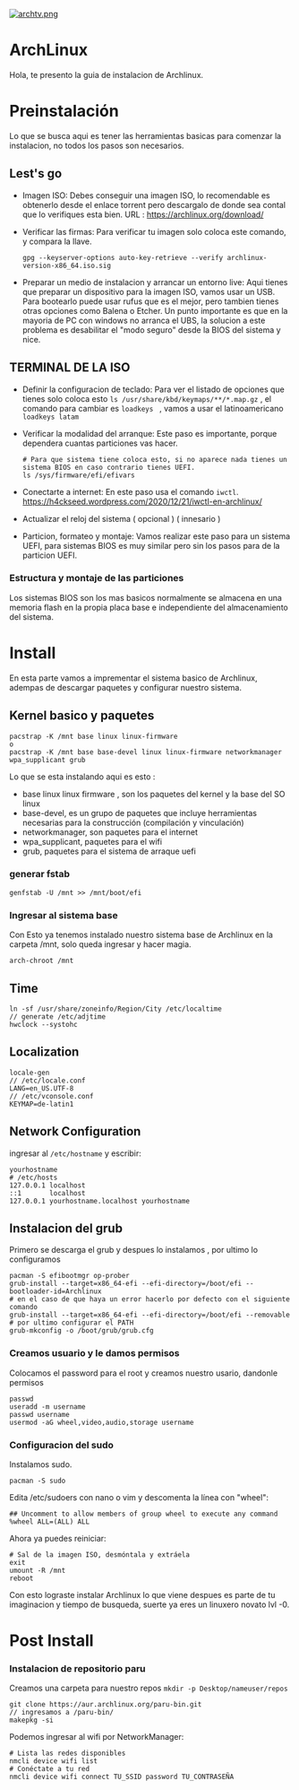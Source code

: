 [![archtv.png](https://i.postimg.cc/3NtMpVv7/archtv.png)](https://postimg.cc/H88P1SzP)

# ArchLinux
Hola, te presento la guia de instalacion de Archlinux. 


# Preinstalación


Lo que se busca aqui es tener las herramientas basicas para comenzar la instalacion, no todos los pasos son necesarios.

## Lest's go

- Imagen ISO: Debes conseguir una imagen ISO, lo recomendable es obtenerlo desde el enlace torrent pero descargalo de donde sea contal que lo verifiques esta bien. URL : https://archlinux.org/download/
  
- Verificar las firmas: Para verificar tu imagen solo coloca este comando, y compara la llave. 
  ```
  gpg --keyserver-options auto-key-retrieve --verify archlinux-version-x86_64.iso.sig
  ```

- Preparar un medio de instalacion y arrancar un entorno live: Aqui tienes que preparar un dispositivo para la imagen ISO, vamos usar un USB. Para bootearlo puede usar rufus que es el mejor, pero tambien tienes otras opciones como Balena o Etcher. Un punto importante es que en la mayoria de PC con windows no arranca el UBS, la solucion a este problema es desabilitar el "modo seguro" desde la BIOS del sistema y nice.
  
## TERMINAL DE LA ISO 
- Definir la configuracion de teclado: Para ver el listado de opciones que tienes solo coloca esto ```ls /usr/share/kbd/keymaps/**/*.map.gz``` , el comando para cambiar es ```loadkeys ``` , vamos a usar el latinoamericano ```loadkeys latam```

- Verificar la modalidad del arranque: Este paso es importante, porque dependera cuantas particiones vas hacer.
  ```
  # Para que sistema tiene coloca esto, si no aparece nada tienes un sistema BIOS en caso contrario tienes UEFI. 
  ls /sys/firmware/efi/efivars
  ```
- Conectarte a internet: En este paso usa el comando ```iwctl```. https://h4ckseed.wordpress.com/2020/12/21/iwctl-en-archlinux/ 
- Actualizar el reloj del sistema ( opcional ) ( innesario )
- Particion, formateo y montaje: Vamos realizar este paso para un sistema UEFI, para sistemas BIOS es muy similar pero sin los pasos para de la particion UEFI.  
### Estructura y montaje de las particiones 
Los sistemas BIOS son los mas basicos normalmente se almacena en una memoria flash en la propia placa base e independiente del almacenamiento del sistema.


# Install

En esta parte vamos a imprementar el sistema basico de Archlinux, adempas de descargar  paquetes y configurar nuestro sistema.
## Kernel basico y paquetes 
```
pacstrap -K /mnt base linux linux-firmware
o
pacstrap -K /mnt base base-devel linux linux-firmware networkmanager wpa_supplicant grub 
```
Lo que se esta instalando aqui es esto : 
- base linux linux firmware , son los paquetes del kernel y la base del SO linux
- base-devel,  es un grupo de paquetes que incluye herramientas necesarias para la construcción (compilación y vinculación)
- networkmanager, son paquetes para el internet
- wpa_supplicant, paquetes para el wifi
- grub, paquetes para el sistema de arraque uefi

### generar fstab 
```
genfstab -U /mnt >> /mnt/boot/efi
```

### Ingresar al sistema base 
Con Esto ya tenemos instalado nuestro sistema base de Archlinux en la carpeta /mnt, solo queda ingresar y hacer magia. 
```
arch-chroot /mnt
```
## Time 
```
ln -sf /usr/share/zoneinfo/Region/City /etc/localtime
// generate /etc/adjtime
hwclock --systohc
```
## Localization 
```
locale-gen
// /etc/locale.conf
LANG=en_US.UTF-8
// /etc/vconsole.conf
KEYMAP=de-latin1
```
## Network Configuration 
ingresar al ```/etc/hostname``` y escribir: 
```
yourhostname 
# /etc/hosts
127.0.0.1 localhost
::1       localhost
127.0.0.1 yourhostname.localhost yourhostname
```
## Instalacion del grub
Primero se descarga el grub y despues lo instalamos , por ultimo lo configuramos 
```
pacman -S efibootmgr op-prober
grub-install --target=x86_64-efi --efi-directory=/boot/efi --bootloader-id=Archlinux
# en el caso de que haya un error hacerlo por defecto con el siguiente comando
grub-install --target=x86_64-efi --efi-directory=/boot/efi --removable
# por ultimo configurar el PATH
grub-mkconfig -o /boot/grub/grub.cfg 
```
### Creamos usuario y le damos permisos
Colocamos el password para el root y creamos nuestro usario, dandonle permisos 
```
passwd
useradd -m username
passwd username
usermod -aG wheel,video,audio,storage username
```
### Configuracion del sudo 
Instalamos sudo.
```
pacman -S sudo
```
Edita /etc/sudoers con nano o vim y descomenta la línea con "wheel":
```
## Uncomment to allow members of group wheel to execute any command
%wheel ALL=(ALL) ALL
```
Ahora ya puedes reiniciar:
```
# Sal de la imagen ISO, desmóntala y extráela
exit
umount -R /mnt
reboot
```
Con esto lograste instalar Archlinux lo que viene despues es parte de tu imaginacion y tiempo de busqueda, suerte ya eres un linuxero novato lvl -0.

# Post Install

### Instalacion de repositorio paru 
Creamos una carpeta para nuestro repos ```mkdir -p Desktop/nameuser/repos```
```
git clone https://aur.archlinux.org/paru-bin.git
// ingresamos a /paru-bin/
makepkg -si
```
Podemos ingresar al wifi por NetworkManager:
```
# Lista las redes disponibles
nmcli device wifi list
# Conéctate a tu red
nmcli device wifi connect TU_SSID password TU_CONTRASEÑA
```


